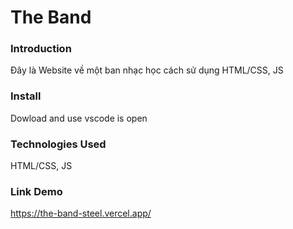 # The Band

### Introduction
Đây là Website về một ban nhạc học cách sử dụng HTML/CSS, JS 

### Install
Dowload and use vscode is open

### Technologies Used 
HTML/CSS, JS

### Link Demo
https://the-band-steel.vercel.app/  
